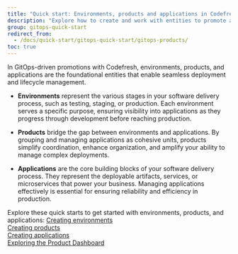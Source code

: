 ```yaml
---
title: "Quick start: Environments, products and applications in Codefresh GitOps"
description: "Explore how to create and work with entities to promote and deploy applications"
group: gitops-quick-start
redirect_from:
  - /docs/quick-start/gitops-quick-start/gitops-products/
toc: true
---
```



In GitOps-driven promotions with Codefresh, environments, products, and applications are the foundational entities that enable seamless deployment and lifecycle management.

* **Environments** represent the various stages in your software delivery process, such as testing, staging, or production. Each environment serves a specific purpose, ensuring visibility into applications as they progress through development before reaching production.

* **Products** bridge the gap between environments and applications. By grouping and managing applications as cohesive units, products simplify coordination, enhance organization, and amplify your ability to manage complex deployments.

* **Applications** are the core building blocks of your software delivery process. They represent the deployable artifacts, services, or microservices that power your business. Managing applications effectively is essential for ensuring reliability and efficiency in production.

Explore these quick starts to get started with environments, products, and applications:
[Creating environments]({{site.baseurl}}/docs/gitops-quick-start/products/quick-start-gitops-environments/)  
[Creating products]({{site.baseurl}}/docs/gitops-quick-start/products/quick-start-product-create/)  
[Creating applications]({{site.baseurl}}/_docs/gitops-quick-start/products/create-app-ui/)  
[Exploring the Product Dashboard]({{site.baseurl}}/docs/gitops-quick-start/products/quick-start-product-dashboard/)  

















